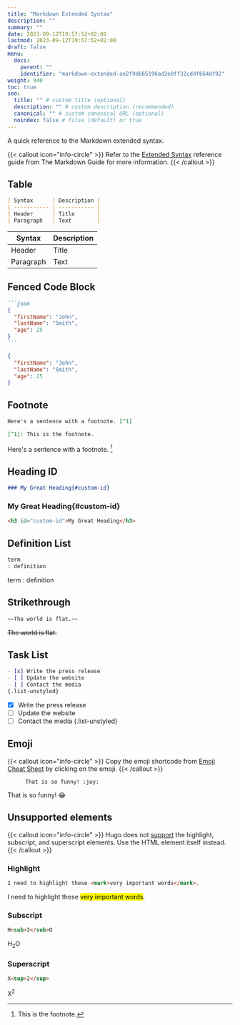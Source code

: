 ```yaml
---
title: "Markdown Extended Syntax"
description: ""
summary: ""
date: 2023-09-12T19:57:52+02:00
lastmod: 2023-09-12T19:57:52+02:00
draft: false
menu:
  docs:
    parent: ""
    identifier: "markdown-extended-ae2f9d665196ad2e0ff32cddf664df92"
weight: 940
toc: true
seo:
  title: "" # custom title (optional)
  description: "" # custom description (recommended)
  canonical: "" # custom canonical URL (optional)
  noindex: false # false (default) or true
---
```


A quick reference to the Markdown extended syntax.

{{< callout icon="info-circle" >}}
Refer to the [Extended Syntax](https://www.markdownguide.org/extended-syntax) reference guide from The Markdown Guide for more information.
{{< /callout >}}

## Table

```md
| Syntax      | Description |
| ----------- | ----------- |
| Header      | Title       |
| Paragraph   | Text        |
```

| Syntax      | Description |
| ----------- | ----------- |
| Header      | Title       |
| Paragraph   | Text        |

## Fenced Code Block

````md
```json
{
  "firstName": "John",
  "lastName": "Smith",
  "age": 25
}
```
````

```json
{
  "firstName": "John",
  "lastName": "Smith",
  "age": 25
}
```

## Footnote

```md
Here's a sentence with a footnote. [^1]

[^1]: This is the footnote.
```

Here's a sentence with a footnote. [^1]

[^1]: This is the footnote.

## Heading ID

```md
### My Great Heading{#custom-id}
```

### My Great Heading{#custom-id}

```html
<h3 id="custom-id">My Great Heading</h3>
```

## Definition List

```md
term
: definition
```

term
: definition

## Strikethrough

```md
~~The world is flat.~~
```

~~The world is flat.~~

## Task List

```md
- [x] Write the press release
- [ ] Update the website
- [ ] Contact the media
{.list-unstyled}
```

- [x] Write the press release
- [ ] Update the website
- [ ] Contact the media
{.list-unstyled}

## Emoji

{{< callout icon="info-circle" >}}
Copy the emoji shortcode from [Emoji Cheat Sheet](https://www.webfx.com/tools/emoji-cheat-sheet/) by clicking on the emoji.
{{< /callout >}}

<div class="expressive-code">
  <figure class="frame not-content">
  <figcaption class="header">
    <span class="title"></span>
  </figcaption>
  <div class="highlight"><pre tabindex="0" class="chroma"><code class="language-md" data-lang="md"><span class="line"><span class="cl">That is so funny! &#58;joy:</span></span></code></pre></div>
  </figure>
</div>

That is so funny! :joy:

## Unsupported elements

{{< callout icon="info-circle" >}}
Hugo does not [support](https://www.markdownguide.org/tools/hugo/#hugo-markdown-support) the highlight, subscript, and superscript elements. Use the HTML element itself instead.
{{< /callout >}}

### Highlight

```md
I need to highlight these <mark>very important words</mark>.
```

I need to highlight these <mark>very important words</mark>.

### Subscript

```md
H<sub>2</sub>O
```

H<sub>2</sub>O

### Superscript

```md
X<sup>2</sup>
```

X<sup>2</sup>
